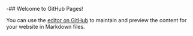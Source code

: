 -## Welcome to GitHub Pages!

You can use the [editor on GitHub](https://github.com/alissabaderclark/alissabaderclark.github.io/edit/master/README.md) to maintain and preview the content for your website in Markdown files.
